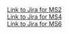 <a href="https://sftgroup10.atlassian.net/jira/software/projects/SCRUM/boards/1">Link to Jira for MS2</a>
<br>
<a href="https://sftgroup10.atlassian.net/jira/software/projects/SCRUM/boards/1?atlOrigin=eyJpIjoiMTU4NzBlYzI2OTYyNGIzMjgzODljYTIyNWZkZDg5OTgiLCJwIjoiaiJ9">Link to Jira for MS4</a>
<br>
<a href="https://sftgroup10.atlassian.net/jira/software/projects/SCRUM/boards/1?sprintStarted=true&atlOrigin=eyJpIjoiZWFmYjZmYjE5OTNkNDUwZGE2M2I2NDA0MjU5MTU5ZGEiLCJwIjoiaiJ9">Link to Jira for MS6</a>
